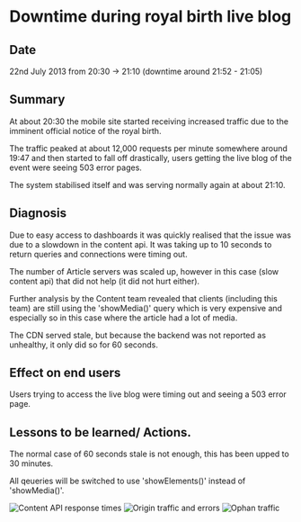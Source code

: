 # Downtime during royal birth live blog

## Date
22nd July 2013 from 20:30 -> 21:10  (downtime around 21:52 - 21:05)

## Summary
At about 20:30 the mobile site started receiving increased traffic due to the imminent 
official notice of the royal birth.

The traffic peaked at about 12,000 requests per minute somewhere around 19:47 and then started to fall 
off drastically, users getting the live blog of the event were seeing 503 error pages.

The system stabilised itself and was serving normally again at about 21:10.


## Diagnosis
Due to easy access to dashboards it was quickly realised that the issue was due to a slowdown in the content api. It was
taking up to 10 seconds to return queries and connections were timing out.

The number of Article servers was scaled up, however in this case (slow content api) that did not help (it did not hurt either).


Further analysis by the Content team revealed that clients (including this team) are still using the 'showMedia()' 
query which is very expensive and especially so in this case where the article had a lot of media.

The CDN served stale, but because the backend was not reported as unhealthy, it only did so for 60 seconds.

## Effect on end users
Users trying to access the live blog were timing out and seeing a 503 error page.

## Lessons to be learned/ Actions.
The normal case of 60 seconds stale is not enough, this has been upped to 30 minutes.

All qeueries will be switched to use 'showElements()' instead of 'showMedia()'.

![Content API response times](https://dl.dropboxusercontent.com/u/556269/render.png)
![Origin traffic and errors](https://dl.dropboxusercontent.com/u/556269/render-3.png)
![Ophan traffic](https://dl.dropboxusercontent.com/u/556269/trough.png)




